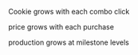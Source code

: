 Cookie grows with each combo click

price grows with each purchase

production grows at milestone levels
